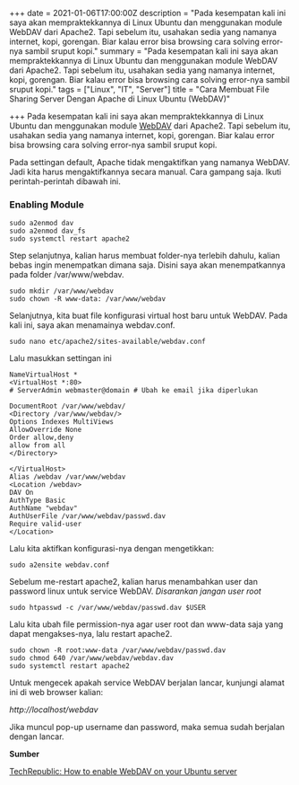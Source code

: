 +++
date = 2021-01-06T17:00:00Z
description = "Pada kesempatan kali ini saya akan mempraktekkannya di Linux Ubuntu dan menggunakan module WebDAV dari Apache2. Tapi sebelum itu, usahakan sedia yang namanya internet, kopi, gorengan. Biar kalau error bisa browsing cara solving error-nya sambil sruput kopi."
summary = "Pada kesempatan kali ini saya akan mempraktekkannya di Linux Ubuntu dan menggunakan module WebDAV dari Apache2. Tapi sebelum itu, usahakan sedia yang namanya internet, kopi, gorengan. Biar kalau error bisa browsing cara solving error-nya sambil sruput kopi."
tags = ["Linux", "IT", "Server"]
title = "Cara Membuat File Sharing Server Dengan Apache di Linux Ubuntu (WebDAV)"

+++
Pada kesempatan kali ini saya akan mempraktekkannya di Linux Ubuntu dan menggunakan module [WebDAV](https://hanivan.github.io/blog/posts/membuat-file-sharing-dengan-apache2/ "WebDAV") dari Apache2. Tapi sebelum itu, usahakan sedia yang namanya internet, kopi, gorengan. Biar kalau error bisa browsing cara solving error-nya sambil sruput kopi.

Pada settingan default, Apache tidak mengaktifkan yang namanya WebDAV. Jadi kita harus mengaktifkannya secara manual. Cara gampang saja. Ikuti perintah-perintah dibawah ini.

### Enabling Module

    sudo a2enmod dav
    sudo a2enmod dav_fs
    sudo systemctl restart apache2

Step selanjutnya, kalian harus membuat folder-nya terlebih dahulu, kalian bebas ingin menempatkan dimana saja. Disini saya akan menempatkannya pada folder /var/www/webdav.

    sudo mkdir /var/www/webdav
    sudo chown -R www-data: /var/www/webdav

Selanjutnya, kita buat file konfigurasi virtual host baru untuk WebDAV. Pada kali ini, saya akan menamainya webdav.conf.

    sudo nano etc/apache2/sites-available/webdav.conf

Lalu masukkan settingan ini

    NameVirtualHost *
    <VirtualHost *:80>
    # ServerAdmin webmaster@domain # Ubah ke email jika diperlukan
    
    DocumentRoot /var/www/webdav/
    <Directory /var/www/webdav/>
    Options Indexes MultiViews
    AllowOverride None
    Order allow,deny
    allow from all
    </Directory>
    
    </VirtualHost>
    Alias /webdav /var/www/webdav
    <Location /webdav>
    DAV On
    AuthType Basic
    AuthName "webdav"
    AuthUserFile /var/www/webdav/passwd.dav
    Require valid-user
    </Location>

Lalu kita aktifkan konfigurasi-nya dengan mengetikkan:

    sudo a2ensite webdav.conf

Sebelum me-restart apache2, kalian harus menambahkan user dan password linux untuk service WebDAV. _Disarankan jangan user root_

    sudo htpasswd -c /var/www/webdav/passwd.dav $USER

Lalu kita ubah file permission-nya agar user root dan www-data saja yang dapat mengakses-nya, lalu restart apache2.

    sudo chown -R root:www-data /var/www/webdav/passwd.dav
    sudo chmod 640 /var/www/webdav/webdav.dav
    sudo systemctl restart apache2

Untuk mengecek apakah service WebDAV berjalan lancar, kunjungi alamat ini di web browser kalian:

_http://localhost/webdav_

Jika muncul pop-up username dan password, maka semua sudah berjalan dengan lancar.

**Sumber**

[TechRepublic: How to enable WebDAV on your Ubuntu server](https://www.techrepublic.com/article/how-to-enable-webdav-on-your-ubuntu-server/ "TechRepublic: How to enable WebDAV on your Ubuntu server")